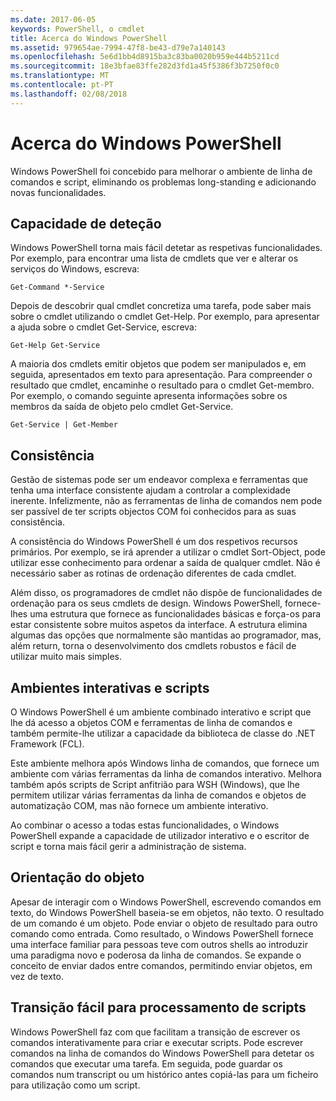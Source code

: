 ```yaml
---
ms.date: 2017-06-05
keywords: PowerShell, o cmdlet
title: Acerca do Windows PowerShell
ms.assetid: 979654ae-7994-47f8-be43-d79e7a140143
ms.openlocfilehash: 5e6d1bb4d8915ba3c83ba0020b959e444b5211cd
ms.sourcegitcommit: 18e3bfae83ffe282d3fd1a45f5386f3b7250f0c0
ms.translationtype: MT
ms.contentlocale: pt-PT
ms.lasthandoff: 02/08/2018
---
```

# <a name="about-windows-powershell"></a>Acerca do Windows PowerShell
Windows PowerShell foi concebido para melhorar o ambiente de linha de comandos e script, eliminando os problemas long-standing e adicionando novas funcionalidades.

## <a name="discoverability"></a>Capacidade de deteção
Windows PowerShell torna mais fácil detetar as respetivas funcionalidades. Por exemplo, para encontrar uma lista de cmdlets que ver e alterar os serviços do Windows, escreva:

```
Get-Command *-Service
```

Depois de descobrir qual cmdlet concretiza uma tarefa, pode saber mais sobre o cmdlet utilizando o cmdlet Get-Help. Por exemplo, para apresentar a ajuda sobre o cmdlet Get-Service, escreva:

```
Get-Help Get-Service
```
A maioria dos cmdlets emitir objetos que podem ser manipulados e, em seguida, apresentados em texto para apresentação. Para compreender o resultado que cmdlet, encaminhe o resultado para o cmdlet Get-membro. Por exemplo, o comando seguinte apresenta informações sobre os membros da saída de objeto pelo cmdlet Get-Service.

```
Get-Service | Get-Member
```

## <a name="consistency"></a>Consistência
Gestão de sistemas pode ser um endeavor complexa e ferramentas que tenha uma interface consistente ajudam a controlar a complexidade inerente. Infelizmente, não as ferramentas de linha de comandos nem pode ser passível de ter scripts objectos COM foi conhecidos para as suas consistência.

A consistência do Windows PowerShell é um dos respetivos recursos primários. Por exemplo, se irá aprender a utilizar o cmdlet Sort-Object, pode utilizar esse conhecimento para ordenar a saída de qualquer cmdlet. Não é necessário saber as rotinas de ordenação diferentes de cada cmdlet.

Além disso, os programadores de cmdlet não dispõe de funcionalidades de ordenação para os seus cmdlets de design. Windows PowerShell, fornece-lhes uma estrutura que fornece as funcionalidades básicas e força-os para estar consistente sobre muitos aspetos da interface. A estrutura elimina algumas das opções que normalmente são mantidas ao programador, mas, além return, torna o desenvolvimento dos cmdlets robustos e fácil de utilizar muito mais simples.

## <a name="interactive-and-scripting-environments"></a>Ambientes interativas e scripts
O Windows PowerShell é um ambiente combinado interativo e script que lhe dá acesso a objetos COM e ferramentas de linha de comandos e também permite-lhe utilizar a capacidade da biblioteca de classe do .NET Framework (FCL).

Este ambiente melhora após Windows linha de comandos, que fornece um ambiente com várias ferramentas da linha de comandos interativo. Melhora também após scripts de Script anfitrião para WSH (Windows), que lhe permitem utilizar várias ferramentas da linha de comandos e objetos de automatização COM, mas não fornece um ambiente interativo.

Ao combinar o acesso a todas estas funcionalidades, o Windows PowerShell expande a capacidade de utilizador interativo e o escritor de script e torna mais fácil gerir a administração de sistema.

## <a name="object-orientation"></a>Orientação do objeto
Apesar de interagir com o Windows PowerShell, escrevendo comandos em texto, do Windows PowerShell baseia-se em objetos, não texto. O resultado de um comando é um objeto. Pode enviar o objeto de resultado para outro comando como entrada. Como resultado, o Windows PowerShell fornece uma interface familiar para pessoas teve com outros shells ao introduzir uma paradigma novo e poderosa da linha de comandos. Se expande o conceito de enviar dados entre comandos, permitindo enviar objetos, em vez de texto.

## <a name="easy-transition-to-scripting"></a>Transição fácil para processamento de scripts
Windows PowerShell faz com que facilitam a transição de escrever os comandos interativamente para criar e executar scripts. Pode escrever comandos na linha de comandos do Windows PowerShell para detetar os comandos que executar uma tarefa. Em seguida, pode guardar os comandos num transcript ou um histórico antes copiá-las para um ficheiro para utilização como um script.

